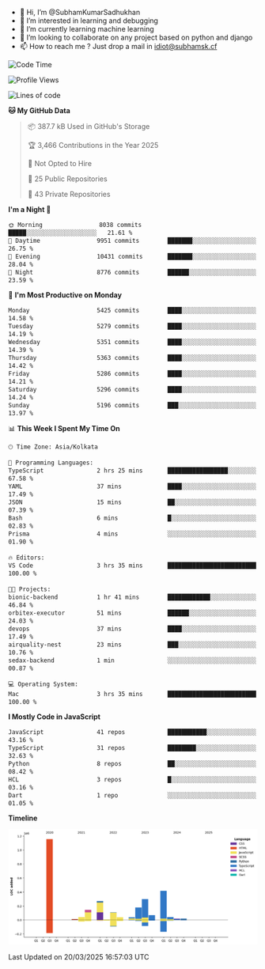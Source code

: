 - 👋 Hi, I’m @SubhamKumarSadhukhan
- 👀 I’m interested in learning and debugging
- 🌱 I’m currently learning machine learning
- 💞️ I’m looking to collaborate on any project based on python and django
- 📫 How to reach me ?
      Just drop a mail in idiot@subhamsk.cf

<!---
SubhamKumarSadhukhan/SubhamKumarSadhukhan is a ✨ special ✨ repository because its `README.md` (this file) appears on your GitHub profile.
You can click the Preview link to take a look at your changes.
--->


<!--START_SECTION:waka-->
![Code Time](http://img.shields.io/badge/Code%20Time-2%2C790%20hrs%2034%20mins-blue)

![Profile Views](http://img.shields.io/badge/Profile%20Views-6-blue)

![Lines of code](https://img.shields.io/badge/From%20Hello%20World%20I%27ve%20Written-2.8%20million%20lines%20of%20code-blue)

**🐱 My GitHub Data** 

> 📦 387.7 kB Used in GitHub's Storage 
 > 
> 🏆 3,466 Contributions in the Year 2025
 > 
> 🚫 Not Opted to Hire
 > 
> 📜 25 Public Repositories 
 > 
> 🔑 43 Private Repositories 
 > 
**I'm a Night 🦉** 

```text
🌞 Morning                8038 commits        █████░░░░░░░░░░░░░░░░░░░░   21.61 % 
🌆 Daytime                9951 commits        ███████░░░░░░░░░░░░░░░░░░   26.75 % 
🌃 Evening                10431 commits       ███████░░░░░░░░░░░░░░░░░░   28.04 % 
🌙 Night                  8776 commits        ██████░░░░░░░░░░░░░░░░░░░   23.59 % 
```
📅 **I'm Most Productive on Monday** 

```text
Monday                   5425 commits        ████░░░░░░░░░░░░░░░░░░░░░   14.58 % 
Tuesday                  5279 commits        ████░░░░░░░░░░░░░░░░░░░░░   14.19 % 
Wednesday                5351 commits        ████░░░░░░░░░░░░░░░░░░░░░   14.39 % 
Thursday                 5363 commits        ████░░░░░░░░░░░░░░░░░░░░░   14.42 % 
Friday                   5286 commits        ████░░░░░░░░░░░░░░░░░░░░░   14.21 % 
Saturday                 5296 commits        ████░░░░░░░░░░░░░░░░░░░░░   14.24 % 
Sunday                   5196 commits        ███░░░░░░░░░░░░░░░░░░░░░░   13.97 % 
```


📊 **This Week I Spent My Time On** 

```text
🕑︎ Time Zone: Asia/Kolkata

💬 Programming Languages: 
TypeScript               2 hrs 25 mins       █████████████████░░░░░░░░   67.58 % 
YAML                     37 mins             ████░░░░░░░░░░░░░░░░░░░░░   17.49 % 
JSON                     15 mins             ██░░░░░░░░░░░░░░░░░░░░░░░   07.39 % 
Bash                     6 mins              █░░░░░░░░░░░░░░░░░░░░░░░░   02.83 % 
Prisma                   4 mins              ░░░░░░░░░░░░░░░░░░░░░░░░░   01.90 % 

🔥 Editors: 
VS Code                  3 hrs 35 mins       █████████████████████████   100.00 % 

🐱‍💻 Projects: 
bionic-backend           1 hr 41 mins        ████████████░░░░░░░░░░░░░   46.84 % 
orbitex-executor         51 mins             ██████░░░░░░░░░░░░░░░░░░░   24.03 % 
devops                   37 mins             ████░░░░░░░░░░░░░░░░░░░░░   17.49 % 
airquality-nest          23 mins             ███░░░░░░░░░░░░░░░░░░░░░░   10.76 % 
sedax-backend            1 min               ░░░░░░░░░░░░░░░░░░░░░░░░░   00.87 % 

💻 Operating System: 
Mac                      3 hrs 35 mins       █████████████████████████   100.00 % 
```

**I Mostly Code in JavaScript** 

```text
JavaScript               41 repos            ███████████░░░░░░░░░░░░░░   43.16 % 
TypeScript               31 repos            ████████░░░░░░░░░░░░░░░░░   32.63 % 
Python                   8 repos             ██░░░░░░░░░░░░░░░░░░░░░░░   08.42 % 
HCL                      3 repos             █░░░░░░░░░░░░░░░░░░░░░░░░   03.16 % 
Dart                     1 repo              ░░░░░░░░░░░░░░░░░░░░░░░░░   01.05 % 
```



**Timeline**

![Lines of Code chart](https://raw.githubusercontent.com/SubhamKumarSadhukhan/SubhamKumarSadhukhan/main/assets/bar_graph.png)


 Last Updated on 20/03/2025 16:57:03 UTC
<!--END_SECTION:waka-->
